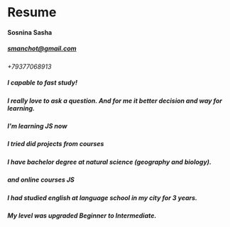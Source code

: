 # Resume

#### Sosnina Sasha
##### smanchot@gmail.com 
*+79377068913*
##### I capable to fast study!
##### I really love to ask a question. And for me it better decision and way for learning.
##### I'm learning JS now
##### I tried did projects from courses
##### I have bachelor degree at natural science (geography and biology).
##### and online courses JS
##### I had studied english at language school in my city for 3 years.
##### My level was upgraded Beginner to Intermediate.